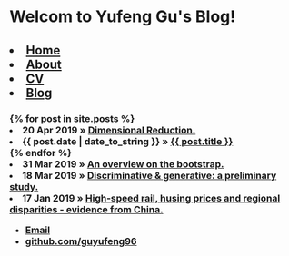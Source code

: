 # Welcom to Yufeng Gu's Blog!
<head>
<h2>
	<li><a href="/">Home</a></li>
		        	<li><a href="/about">About</a></li>
	        		<li><a href="/cv">CV</a></li>
	        		<li><a href="/blog">Blog</a></li>
<body>
<h3>
{% for post in site.posts %}
	<li>20 Apr 2019 » <a href="{{site.baseurl}}/homework/hw4.pdf">Dimensional Reduction.</a><br/>
<li><span>{{ post.date | date_to_string }}</span> » <a href="{{ post.url }}" title="{{ post.title }}">{{ post.title }}</a></li>
	  {% endfor %}
		<li>31 Mar 2019 » <a href="{{site.baseurl}}/homework/hw2.pdf">An overview on the bootstrap.</a><br/>
		<li>18 Mar 2019 » <a href="{{site.baseurl}}/homework/hw1.pdf">Discriminative & generative: a preliminary study.</a><br/>
		<li>17 Jan 2019 » <a href="{{site.baseurl}}/article/High-Speed Rail, Housing Prices and Regional Disparities - Evidence from China.pdf">High-speed rail, husing prices and regional disparities - evidence from China.</a>

<footer>
	    		<ul>
	        		<li><a href="mailto:guyf96@qq.com">Email</a></li>
	        		<li><a href="https://github.com/guyufeng96">github.com/guyufeng96</a></li>
				</ul>
			</footer>
